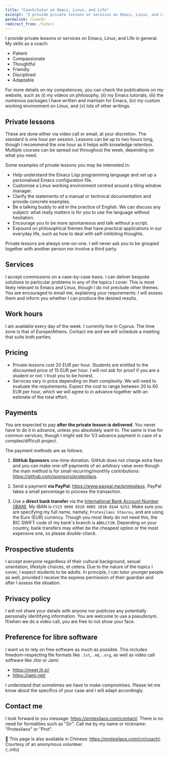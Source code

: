 ```yaml
---
title: "Coach/tutor on Emacs, Linux, and Life"
excerpt: "I provide private lessons or services on Emacs, Linux, and Life.  The prices are affordable."
permalink: /coach/
redirect_from: /tutor/
---
```


I provide private lessons or services on Emacs, Linux, and Life in
general.  My skills as a coach:

- Patient
- Compassionate
- Thoughtful
- Friendly
- Disciplined
- Adaptable

For more details on my competences, you can check the publications on
my website, such as (i) my videos on philosophy, (ii) my Emacs
tutorials, (iii) the numerous packages I have written and maintain for
Emacs, (iv) my custom working environment on Linux, and (v) lots of
other writings.

## Private lessons

These are done either via video call or email, at your discretion.
The standard is one hour per session.  Lessons can be up to two hours
long, though I recommend the one hour as it helps with knowledge
retention.  Multiple courses can be spread out throughout the week,
depending on what you need.

Some examples of private lessons you may be interested in:

- Help understand the Emacs Lisp programming language and set up a
  personalised Emacs configuration file.
- Customise a Linux working environment centred around a tiling window
  manager.
- Clarify the statements of a manual or technical documentation and
  provide concrete examples.
- Be a talking buddy to aid in the practice of English.  We can
  discuss any subject: what really matters is for you to use the
  language without hesitation.
- Encourage you to be more spontaneous and talk without a script.
- Expound on philosophical themes that have practical applications in
  our everyday life, such as how to deal with self-inhibiting
  thoughts.

Private lessons are always one-on-one.  I will never ask you to be
grouped together with another person nor involve a third party.

## Services

I accept commissions on a case-by-case basis.  I can deliver bespoke
solutions to particular problems in any of the topics I cover.  This
is most likely relevant to Emacs and Linux, though I do not preclude
other themes.  You are encouraged to email me, explaining your
requirements: I will assess them and inform you whether I can produce
the desired results.

## Work hours

I am available every day of the week.  I currently live in Cyprus.
The time zone is that of Europe/Athens.  Contact me and we will
schedule a meeting that suits both parties.

## Pricing

- Private lessons cost 20 EUR per hour.  Students are entitled to the
  discounted price of 15 EUR per hour.  I will not ask for proof if
  you are a student or not: I trust you to be honest.
- Services vary in price depending on their complexity.  We will need
  to evaluate the requirements.  Expect the cost to range between 20
  to 60 EUR per hour, which we will agree to in advance together with
  an estimate of the total effort.

## Payments

You are expected to pay **after the private lesson is delivered**.
You never have to do it in advance, unless you absolutely want to.
The same is true for common services, though I might ask for 1/3
advance payment in case of a complex/difficult project.

The payment methods are as follows:

1. **GitHub Sponsors** one-time donation.  GitHub does not charge
   extra fees and you can make one-off payments of an arbitrary value
   even though the main method is for small recurring/monthly
   contributions: <https://github.com/sponsors/protesilaos>.

2. Send a payment **via PayPal**: <https://www.paypal.me/protesilaos>.
   PayPal takes a small percentage to process the transaction.

3. Use a **direct bank transfer** via the [International Bank Account
   Number (IBAN)](https://en.wikipedia.org/wiki/International_Bank_Account_Number).
   My IBAN is `CY23 0090 0520 0005 2010 0144 6252`.  Make sure you are
   specifying my full name, namely, `Protesilaos Stavrou`, and are
   using the Euro (EUR) currency.  Though you most likely do not need
   this, the BIC SWIFT code of my bank's branch is `ABKLCY2N`.
   Depending on your country, bank transfers may either be the
   cheapest option or the most expensive one, so please double-check.

## Prospective students

I accept everyone regardless of their cultural background, sexual
orientation, lifestyle choices, et cetera.  Due to the nature of the
topics I cover, I expect students to be adults.  In principle, I can
tutor younger people as well, provided I receive the express
permission of their guardian and after I assess the situation.

## Privacy policy

I will not share your details with anyone nor publicise any
potentially personally identifying information.  You are welcome to
use a pseudonym.  If/when we do a video call, you are free to not show
your face.

## Preference for libre software

I want us to rely on free software as much as possible.  This includes
freedom-respecting file formats like `.txt`, `.md`, `.org`, as well as
video call software like Jitsi or Jami:

- <https://meet.jit.si/>
- <https://jami.net/>

I understand that sometimes we have to make compromises.  Please let
me know about the specifics of your case and I will adapt accordingly.

## Contact me

I look forward to you message: <https://protesilaos.com/contact/>.
There is no need for formalities such as "Sir".  Call me by my name or
nickname: "Protesilaos" or "Prot".

🪷 This page is also available in Chinese: <https://protesilaos.com/cn/coach/>.
Courtesy of an anonymous volunteer.  
{:.info}

